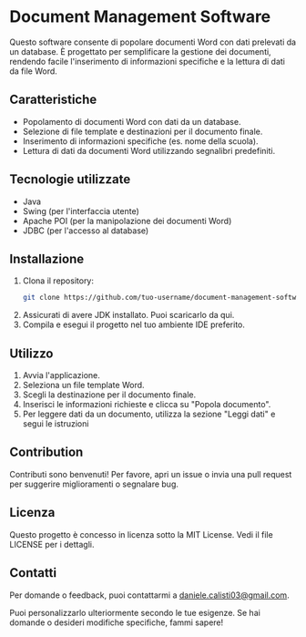 # Document Management Software

Questo software consente di popolare documenti Word con dati prelevati da un database. È progettato per semplificare la gestione dei documenti, rendendo facile l'inserimento di informazioni specifiche e la lettura di dati da file Word.

## Caratteristiche

- Popolamento di documenti Word con dati da un database.
- Selezione di file template e destinazioni per il documento finale.
- Inserimento di informazioni specifiche (es. nome della scuola).
- Lettura di dati da documenti Word utilizzando segnalibri predefiniti.

## Tecnologie utilizzate

- Java
- Swing (per l'interfaccia utente)
- Apache POI (per la manipolazione dei documenti Word)
- JDBC (per l'accesso al database)

## Installazione

1. Clona il repository:
   ```bash
   git clone https://github.com/tuo-username/document-management-software.git
2. Assicurati di avere JDK installato. Puoi scaricarlo da qui.
3. Compila e esegui il progetto nel tuo ambiente IDE preferito.

## Utilizzo

1. Avvia l'applicazione.
2. Seleziona un file template Word.
3. Scegli la destinazione per il documento finale.
4. Inserisci le informazioni richieste e clicca su "Popola documento".
5. Per leggere dati da un documento, utilizza la sezione "Leggi dati" e segui le istruzioni

## Contribution

Contributi sono benvenuti! Per favore, apri un issue o invia una pull request per suggerire miglioramenti o segnalare bug.

## Licenza

Questo progetto è concesso in licenza sotto la MIT License. Vedi il file LICENSE per i dettagli.

## Contatti

Per domande o feedback, puoi contattarmi a daniele.calisti03@gmail.com.

Puoi personalizzarlo ulteriormente secondo le tue esigenze. Se hai domande o desideri modifiche specifiche, fammi sapere!


